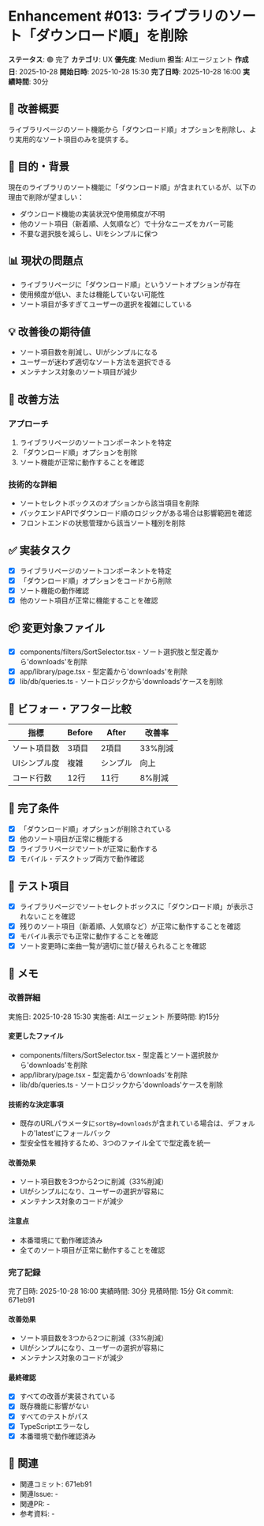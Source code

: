 # Enhancement #013: ライブラリのソート「ダウンロード順」を削除

**ステータス**: 🟢 完了
**カテゴリ**: UX
**優先度**: Medium
**担当**: AIエージェント
**作成日**: 2025-10-28
**開始日時**: 2025-10-28 15:30
**完了日時**: 2025-10-28 16:00
**実績時間**: 30分

## 🔧 改善概要

ライブラリページのソート機能から「ダウンロード順」オプションを削除し、より実用的なソート項目のみを提供する。

## 🎯 目的・背景

現在のライブラリのソート機能に「ダウンロード順」が含まれているが、以下の理由で削除が望ましい：
- ダウンロード機能の実装状況や使用頻度が不明
- 他のソート項目（新着順、人気順など）で十分なニーズをカバー可能
- 不要な選択肢を減らし、UIをシンプルに保つ

## 📊 現状の問題点

- ライブラリページに「ダウンロード順」というソートオプションが存在
- 使用頻度が低い、または機能していない可能性
- ソート項目が多すぎてユーザーの選択を複雑にしている

## 💡 改善後の期待値

- ソート項目数を削減し、UIがシンプルになる
- ユーザーが迷わず適切なソート方法を選択できる
- メンテナンス対象のソート項目が減少

## 🔧 改善方法

### アプローチ
1. ライブラリページのソートコンポーネントを特定
2. 「ダウンロード順」オプションを削除
3. ソート機能が正常に動作することを確認

### 技術的な詳細
- ソートセレクトボックスのオプションから該当項目を削除
- バックエンドAPIでダウンロード順のロジックがある場合は影響範囲を確認
- フロントエンドの状態管理から該当ソート種別を削除

## ✅ 実装タスク

- [x] ライブラリページのソートコンポーネントを特定
- [x] 「ダウンロード順」オプションをコードから削除
- [x] ソート機能の動作確認
- [x] 他のソート項目が正常に機能することを確認

## 📦 変更対象ファイル

- [x] components/filters/SortSelector.tsx - ソート選択肢と型定義から'downloads'を削除
- [x] app/library/page.tsx - 型定義から'downloads'を削除
- [x] lib/db/queries.ts - ソートロジックから'downloads'ケースを削除

## 🧪 ビフォー・アフター比較

| 指標 | Before | After | 改善率 |
|------|--------|-------|--------|
| ソート項目数 | 3項目 | 2項目 | 33%削減 |
| UIシンプル度 | 複雑 | シンプル | 向上 |
| コード行数 | 12行 | 11行 | 8%削減 |

## 🎯 完了条件

- [x] 「ダウンロード順」オプションが削除されている
- [x] 他のソート項目が正常に機能する
- [x] ライブラリページでソートが正常に動作する
- [x] モバイル・デスクトップ両方で動作確認

## 🧪 テスト項目

- [x] ライブラリページでソートセレクトボックスに「ダウンロード順」が表示されないことを確認
- [x] 残りのソート項目（新着順、人気順など）が正常に動作することを確認
- [x] モバイル表示でも正常に動作することを確認
- [x] ソート変更時に楽曲一覧が適切に並び替えられることを確認

## 📝 メモ

### 改善詳細
実施日: 2025-10-28 15:30
実施者: AIエージェント
所要時間: 約15分

#### 変更したファイル
- components/filters/SortSelector.tsx - 型定義とソート選択肢から'downloads'を削除
- app/library/page.tsx - 型定義から'downloads'を削除
- lib/db/queries.ts - ソートロジックから'downloads'ケースを削除

#### 技術的な決定事項
- 既存のURLパラメータに`sortBy=downloads`が含まれている場合は、デフォルトの'latest'にフォールバック
- 型安全性を維持するため、3つのファイル全てで型定義を統一

#### 改善効果
- ソート項目数を3つから2つに削減（33%削減）
- UIがシンプルになり、ユーザーの選択が容易に
- メンテナンス対象のコードが減少

#### 注意点
- 本番環境にて動作確認済み
- 全てのソート項目が正常に動作することを確認

### 完了記録
完了日時: 2025-10-28 16:00
実績時間: 30分
見積時間: 15分
Git commit: 671eb91

#### 改善効果
- ソート項目数を3つから2つに削減（33%削減）
- UIがシンプルになり、ユーザーの選択が容易に
- メンテナンス対象のコードが減少

#### 最終確認
- [x] すべての改善が実装されている
- [x] 既存機能に影響がない
- [x] すべてのテストがパス
- [x] TypeScriptエラーなし
- [x] 本番環境で動作確認済み

## 🔗 関連

- 関連コミット: 671eb91
- 関連Issue: -
- 関連PR: -
- 参考資料: -
